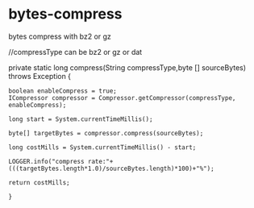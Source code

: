 # bytes-compress
bytes compress with bz2 or gz


//compressType can be bz2 or gz or dat

private static long compress(String compressType,byte [] sourceBytes) throws Exception {

    boolean enableCompress = true;
    ICompressor compressor = Compressor.getCompressor(compressType, enableCompress);

    long start = System.currentTimeMillis();
  
    byte[] targetBytes = compressor.compress(sourceBytes);

    long costMills = System.currentTimeMillis() - start;

    LOGGER.info("compress rate:"+(((targetBytes.length*1.0)/sourceBytes.length)*100)+"%");

    return costMills;
    
    }

